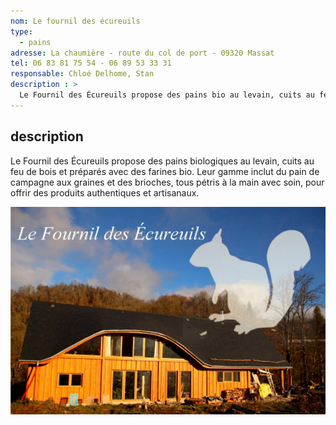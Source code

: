 ```yaml
---
nom: Le fournil des écureuils
type: 
  - pains
adresse: La chaumière - route du col de port - 09320 Massat
tel: 06 83 81 75 54 - 06 89 53 33 31
responsable: Chloé Delhome, Stan
description : >
  Le Fournil des Écureuils propose des pains bio au levain, cuits au feu de bois, avec des farines biologiques. Leur offre inclut pains de campagne et brioches, faits à la main pour garantir authenticité et qualité.
---
```


## description

Le Fournil des Écureuils propose des pains biologiques au levain, cuits au feu de bois et préparés avec des farines bio. Leur gamme inclut du pain de campagne aux graines et des brioches, tous pétris à la main avec soin, pour offrir des produits authentiques et artisanaux.

![le fournil des écureuils](./media/fournil-des-ecureuils.jpg)
